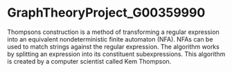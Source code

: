 # GraphTheoryProject_G00359990

Thompsons construction is a method of transforming a regular expression into an equivalent nondeterministic finite automaton (NFA). NFAs can be used to match strings against the regular expression. The algorithm works by splitting an expression into its constituent subexpressions. This algorithm is created by a computer scientist called Kem Thompson.


